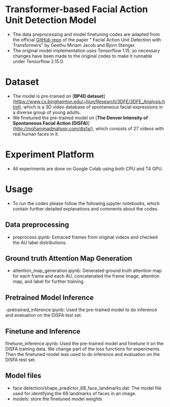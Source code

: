 # Transformer-based Facial Action Unit Detection Model
+ The data preprocessing and model finetuning codes are adapted from the official [GitHub repo](https://github.com/rakutentech/FAU_CVPR2021) of the paper " Facial Action Unit Detection with Transformers" by Geethu Miriam Jacob and Bjorn Stenger.
+ The original model implementation uses Tensorflow 1.15, so necessary changes have been made to the original codes to make it runnable under Tensorflow 2.15.0.

# Dataset
+ The model is pre-trained on [**BP4D dataset**] (https://www.cs.binghamton.edu/~lijun/Research/3DFE/3DFE_Analysis.html), which is a 3D video database of spontaneous facial expressions in a diverse group of young adults.
+ We finetuned the pre-trained model on [**The Denver Intensity of Spontaneous Facial Action (DISFA)**] (http://mohammadmahoor.com/disfa/), which consists of 27 videos with real human faces in it.

# Experiment Platform
+ All experiments are done on Google Colab using both CPU and T4 GPU.

# Usage
+ To run the codes please follow the following jupyter notebooks, which contain further detailed explanations and comments about the codes.
## Data preprocessing
- preprocess.ipynb: Extraced frames from original videos and checked the AU label distributions.
## Ground truth Attention Map Generation
- attention_map_generation.ipynb: Generated ground truth attention map for each frame and each AU, concatenated the frame image, attention map, and label for further training.
## Pretrained Model Inference
-pretrained_inference.ipynb: Used the pre-trained model to do inference and evaluation on the DISFA test set. 
## Finetune and Inference
finetune_inference.ipynb: Used the pre-trained model and finetune it on the DISFA training data. We change part of the loss functions for experiments. Then the finetuned model was used to do inference and evaluation on the DISFA test set.
## Model files
- face detection/shape_predictor_68_face_landmarks.dat: The model file used for identifying the 68 landmarks of faces in an image.
- models: store the finetuned model weights
  

